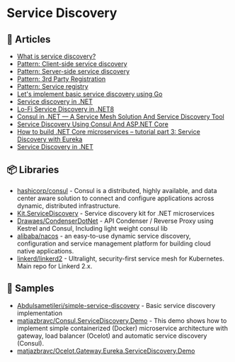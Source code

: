 # Service Discovery

## 📕 Articles
- [What is service discovery?](https://developer.hashicorp.com/consul/docs/concepts/service-discovery)
- [Pattern: Client-side service discovery](https://microservices.io/patterns/client-side-discovery.html)
- [Pattern: Server-side service discovery](https://microservices.io/patterns/server-side-discovery.html)
- [Pattern: 3rd Party Registration](https://microservices.io/patterns/3rd-party-registration.html)
- [Pattern: Service registry](https://microservices.io/patterns/service-registry.html)
- [Let's implement basic service discovery using Go](https://itnext.io/lets-implement-basic-service-discovery-using-go-d91c513883f6)
- [Service discovery in .NET](https://learn.microsoft.com/en-us/dotnet/core/extensions/service-discovery)
- [Lo-Fi Service Discovery in .NET8](https://dev.to/david_whitney/lo-fi-service-discovery-in-net8-2h5o)
- [Consul in .NET — A Service Mesh Solution And Service Discovery Tool](https://medium.com/@KeivanDamirchi/consul-in-net-a-service-mesh-solution-and-service-discovery-tool-eff18292c771)
- [Service Discovery Using Consul And ASP.NET Core](https://dev.to/raidzen10/service-discovery-using-consul-and-asp-net-core-2c4b)
- [How to build .NET Core microservices – tutorial part 3: Service Discovery with Eureka](https://www.altkomsoftware.com/blog/microservices-service-discovery-eureka/)
- [Service Discovery in .NET](https://weblogs.asp.net/ricardoperes/service-discovery-in-net)

## 📦 Libraries
- [hashicorp/consul](https://github.com/hashicorp/consul) - Consul is a distributed, highly available, and data center aware solution to connect and configure applications across dynamic, distributed infrastructure.
- [Kit.ServiceDiscovery](https://github.com/Chatham/Kit.ServiceDiscovery) - Service discovery kit for .NET microservices
- [Drawaes/CondenserDotNet](https://github.com/Drawaes/CondenserDotNet) - API Condenser / Reverse Proxy using Kestrel and Consul, Including light weight consul lib
- [alibaba/nacos](https://github.com/alibaba/nacos) - an easy-to-use dynamic service discovery, configuration and service management platform for building cloud native applications.
- [linkerd/linkerd2](https://github.com/linkerd/linkerd2) - Ultralight, security-first service mesh for Kubernetes. Main repo for Linkerd 2.x.

## 🚀 Samples
- [Abdulsametileri/simple-service-discovery](https://github.com/Abdulsametileri/simple-service-discovery) - Basic service discovery implementation
- [matjazbravc/Consul.ServiceDiscovery.Demo](https://github.com/matjazbravc/Consul.ServiceDiscovery.Demo) - This demo shows how to implement simple containerized (Docker) microservice architecture with gateway, load balancer (Ocelot) and automatic service discovery (Consul).
- [matjazbravc/Ocelot.Gateway.Eureka.ServiceDiscovery.Demo](https://github.com/matjazbravc/Ocelot.Gateway.Eureka.ServiceDiscovery.Demo)